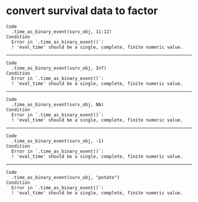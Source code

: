 # convert survival data to factor

    Code
      .time_as_binary_event(surv_obj, 11:12)
    Condition
      Error in `.time_as_binary_event()`:
      ! 'eval_time' should be a single, complete, finite numeric value.

---

    Code
      .time_as_binary_event(surv_obj, Inf)
    Condition
      Error in `.time_as_binary_event()`:
      ! 'eval_time' should be a single, complete, finite numeric value.

---

    Code
      .time_as_binary_event(surv_obj, NA)
    Condition
      Error in `.time_as_binary_event()`:
      ! 'eval_time' should be a single, complete, finite numeric value.

---

    Code
      .time_as_binary_event(surv_obj, -1)
    Condition
      Error in `.time_as_binary_event()`:
      ! 'eval_time' should be a single, complete, finite numeric value.

---

    Code
      .time_as_binary_event(surv_obj, "potato")
    Condition
      Error in `.time_as_binary_event()`:
      ! 'eval_time' should be a single, complete, finite numeric value.

